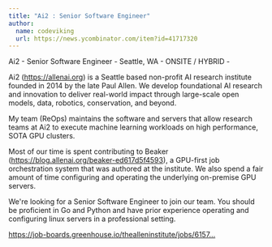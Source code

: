 ```yaml
---
title: "Ai2 : Senior Software Engineer"
author:
  name: codeviking
  url: https://news.ycombinator.com/item?id=41717320
---
```

Ai2 - Senior Software Engineer - Seattle, WA - ONSITE &#x2F; HYBRID -

Ai2 (<a href="https:&#x2F;&#x2F;allenai.org" rel="nofollow">https:&#x2F;&#x2F;allenai.org</a>) is a Seattle based non-profit AI research institute founded in 2014 by the late Paul Allen. We develop foundational AI research and innovation to deliver real-world impact through large-scale open models, data, robotics, conservation, and beyond.

My team (ReOps) maintains the software and servers that allow research teams at Ai2 to execute machine learning workloads on high performance, SOTA GPU clusters.

Most of our time is spent contributing to Beaker (<a href="https:&#x2F;&#x2F;blog.allenai.org&#x2F;beaker-ed617d5f4593" rel="nofollow">https:&#x2F;&#x2F;blog.allenai.org&#x2F;beaker-ed617d5f4593</a>), a GPU-first job orchestration system that was authored at the institute. We also spend a fair amount of time configuring and operating the underlying on-premise GPU servers.

We&#x27;re looking for a Senior Software Engineer to join our team. You should be proficient in Go and Python and have prior experience operating and configuring linux servers in a professional setting.

<a href="https:&#x2F;&#x2F;job-boards.greenhouse.io&#x2F;thealleninstitute&#x2F;jobs&#x2F;6157733" rel="nofollow">https:&#x2F;&#x2F;job-boards.greenhouse.io&#x2F;thealleninstitute&#x2F;jobs&#x2F;6157...</a>
<JobApplication />
